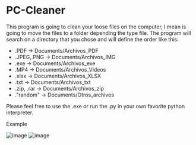 # PC-Cleaner
This program is going to clean your loose files on the computer, I mean is going to move the files to a folder depending the type file.
The program will search on a directory that you chose and will define the order like this:
*  .PDF -> Documents/Archivos_PDF
*  .JPEG,.PNG -> Documents/Archivos_IMG
*  .exe -> Documents/Archivos_exe
*  .MP4 -> Documents/Archivos_Videos
*  .xlsx -> Documents/Archivos_XLSX
*  .txt -> Documents/Archivos_txt
*  .zip, .rar -> Documents/Archivos_zip
*  ."random" -> Documents/Otros_archivos

Please feel free to use the .exe or run the .py in your own favorite python interpreter.  

Example

![image](https://github.com/danizu001/PC-Cleaner/assets/63473962/701d5314-8219-4731-9e72-b210c6ad28ee)
![image](https://github.com/danizu001/PC-Cleaner/assets/63473962/020e734a-b892-474c-8a4d-296cf729d696)

